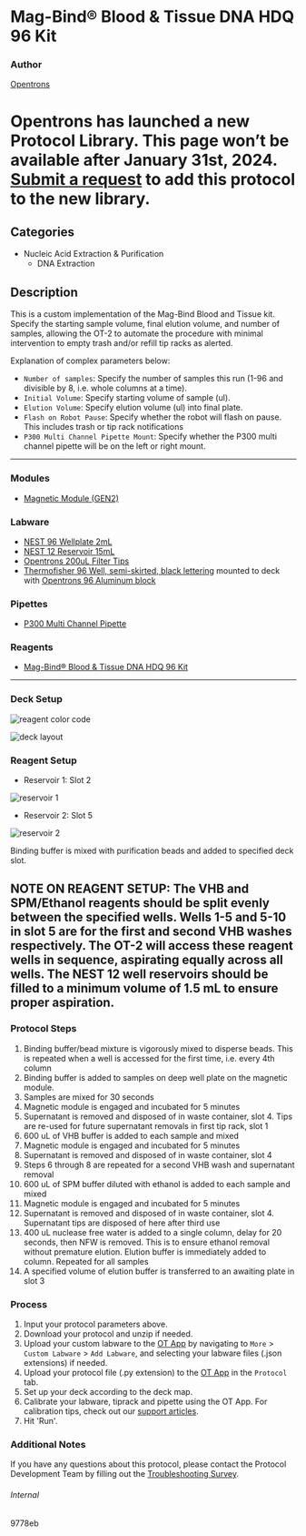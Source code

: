 # Mag-Bind® Blood & Tissue DNA HDQ 96 Kit

### Author
[Opentrons](https://opentrons.com/)


# Opentrons has launched a new Protocol Library. This page won’t be available after January 31st, 2024. [Submit a request](https://docs.google.com/forms/d/e/1FAIpQLSdYYp9QCKow4nn0KlCVsMS3HX0eJ0N9O7-erajKvcpT0lWbSg/viewform) to add this protocol to the new library.

## Categories
* Nucleic Acid Extraction & Purification
	* DNA Extraction

## Description
This is a custom implementation of the Mag-Bind Blood and Tissue kit. Specify the starting sample volume, final elution volume, and number of samples, allowing the OT-2 to automate the procedure with minimal intervention to empty trash and/or refill tip racks as alerted.

Explanation of complex parameters below:
* `Number of samples`: Specify the number of samples this run (1-96 and divisible by 8, i.e. whole columns at a time).
* `Initial Volume`: Specify starting volume of sample (ul).
* `Elution Volume`: Specify elution volume (ul) into final plate.
* `Flash on Robot Pause`: Specify whether the robot will flash on pause. This includes trash or tip rack notifications
* `P300 Multi Channel Pipette Mount`: Specify whether the P300 multi channel pipette will be on the left or right mount.

---

### Modules
* [Magnetic Module (GEN2)](https://shop.opentrons.com/collections/hardware-modules/products/magdeck)

### Labware
* [NEST 96 Wellplate 2mL](https://shop.opentrons.com/collections/lab-plates/products/nest-0-2-ml-96-well-deep-well-plate-v-bottom)
* [NEST 12 Reservoir 15mL](https://shop.opentrons.com/collections/reservoirs/products/nest-12-well-reservoir-15-ml)
* [Opentrons 200uL Filter Tips](https://shop.opentrons.com/collections/opentrons-tips/products/opentrons-200ul-filter-tips)
* [Thermofisher 96 Well, semi-skirted, black lettering](https://www.thermofisher.com/order/catalog/product/AB1400L) mounted to deck with [Opentrons 96 Aluminum block](https://labware.opentrons.com/opentrons_96_aluminumblock_nest_wellplate_100ul?category=aluminumBlock)

### Pipettes
* [P300 Multi Channel Pipette](https://shop.opentrons.com/collections/ot-2-robot/products/8-channel-electronic-pipette)

### Reagents
* [Mag-Bind® Blood & Tissue DNA HDQ 96 Kit](https://www.omegabiotek.com/product/tissue-and-blood-kit-genomic-dna-isolation-mag-bind-hdq-96/)

---

### Deck Setup

![reagent color code](https://opentrons-protocol-library-website.s3.amazonaws.com/custom-README-images/9778eb/color_code.png)

![deck layout](https://opentrons-protocol-library-website.s3.amazonaws.com/custom-README-images/9778eb/deck_state.png)

### Reagent Setup

* Reservoir 1: Slot 2

![reservoir 1](https://opentrons-protocol-library-website.s3.amazonaws.com/custom-README-images/9778eb/slot_2.png)

* Reservoir 2: Slot 5

![reservoir 2](https://opentrons-protocol-library-website.s3.amazonaws.com/custom-README-images/9778eb/slot_5.png)

Binding buffer is mixed with purification beads and added to specified deck slot.

NOTE ON REAGENT SETUP:
The VHB and SPM/Ethanol reagents should be split evenly between the specified wells. Wells 1-5 and 5-10 in slot 5 are for the first and second VHB washes respectively. The OT-2 will access these reagent wells in sequence, aspirating equally across all wells. The NEST 12 well reservoirs should be filled to a minimum volume of 1.5 mL to ensure proper aspiration.
---

### Protocol Steps
1. Binding buffer/bead mixture is vigorously mixed to disperse beads. This is repeated when a well is accessed for the first time, i.e. every 4th column
2. Binding buffer is added to samples on deep well plate on the magnetic module.
3. Samples are mixed for 30 seconds
4. Magnetic module is engaged and incubated for 5 minutes
5. Supernatant is removed and disposed of in waste container, slot 4. Tips are re-used for future supernatant removals in first tip rack, slot 1
6. 600 uL of VHB buffer is added to each sample and mixed
7. Magnetic module is engaged and incubated for 5 minutes
8. Supernatant is removed and disposed of in waste container, slot 4
9. Steps 6 through 8 are repeated for a second VHB wash and supernatant removal
10. 600 uL of SPM buffer diluted with ethanol is added to each sample and mixed
11. Magnetic module is engaged and incubated for 5 minutes
12. Supernatant is removed and disposed of in waste container, slot 4. Supernatant tips are disposed of here after third use
13. 400 uL nuclease free water is added to a single column, delay for 20 seconds, then NFW is removed. This is to ensure ethanol removal without premature elution. Elution buffer is immediately added to column. Repeated for all samples
14. A specified volume of elution buffer is transferred to an awaiting plate in slot 3

### Process
1. Input your protocol parameters above.
2. Download your protocol and unzip if needed.
3. Upload your custom labware to the [OT App](https://opentrons.com/ot-app) by navigating to `More` > `Custom Labware` > `Add Labware`, and selecting your labware files (.json extensions) if needed.
4. Upload your protocol file (.py extension) to the [OT App](https://opentrons.com/ot-app) in the `Protocol` tab.
5. Set up your deck according to the deck map.
6. Calibrate your labware, tiprack and pipette using the OT App. For calibration tips, check out our [support articles](https://support.opentrons.com/en/collections/1559720-guide-for-getting-started-with-the-ot-2).
7. Hit 'Run'.

### Additional Notes
If you have any questions about this protocol, please contact the Protocol Development Team by filling out the [Troubleshooting Survey](https://protocol-troubleshooting.paperform.co/).

###### Internal
9778eb
